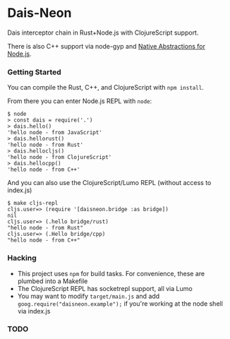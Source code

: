 # Dais-Neon

Dais interceptor chain in Rust+Node.js with ClojureScript support.

There is also C++ support via node-gyp and [Native Abstractions for Node.js](https://github.com/nodejs/nan).


### Getting Started

You can compile the Rust, C++, and ClojureScript with `npm install`.

From there you can enter Node.js REPL with `node`:

```
$ node
> const dais = require('.')
> dais.hello()
'hello node - from JavaScript'
> dais.hellorust()
'hello node - from Rust'
> dais.hellocljs()
'hello node - from ClojureScript'
> dais.hellocpp()
'hello node - from C++'
```

And you can also use the ClojureScript/Lumo REPL (without access to index.js)

```
$ make cljs-repl
cljs.user=> (require '[daisneon.bridge :as bridge])
nil
cljs.user=> (.hello bridge/rust)
"hello node - from Rust"
cljs.user=> (.Hello bridge/cpp)
"hello node - from C++"
```


### Hacking

 * This project uses `npm` for build tasks.
   For convenience, these are plumbed into a Makefile
 * The ClojureScript REPL has socketrepl support, all via Lumo
 * You may want to modify `target/main.js` and add `goog.require("daisneon.example");`
   if you're working at the node shell via index.js


### TODO


